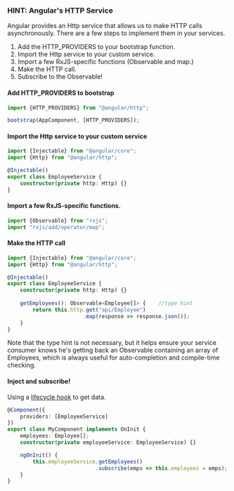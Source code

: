 ### HINT: Angular's HTTP Service

Angular provides an Http service that allows us to make HTTP calls asynchronously.  There are a few steps to implement them in your services.

1. Add the HTTP_PROVIDERS to your bootstrap function.
2. Import the Http service to your custom service.
3. Import a few RxJS-specific functions (Observable and map.)
4. Make the HTTP call.
5. Subscribe to the Observable!

#### Add HTTP_PROVIDERS to bootstrap
```typescript
import {HTTP_PROVIDERS} from "@angular/http";

bootstrap(AppComponent, [HTTP_PROVIDERS]);
```

#### Import the Http service to your custom service
```typescript
import {Injectable} from "@angular/core";
import {Http} from "@angular/http";

@Injectable()
export class EmployeeService {
	constructor(private http: Http) {}
}
```

#### Import a few RxJS-specific functions.
```typescript
import {Observable} from "rxjs";
import "rxjs/add/operator/map";
```

#### Make the HTTP call
```typescript
import {Injectable} from "@angular/core";
import {Http} from "@angular/http";

@Injectable()
export class EmployeeService {
	constructor(private http: Http) {}
	
	getEmployees(): Observable<Employee[]> {	//type hint
		return this.http.get("api/Employee")
						.map(response => response.json());
	}
}
```

Note that the type hint is not necessary, but it helps ensure your service consumer knows he's getting back an Observable containing an array of Employees, which is always useful for auto-completion and compile-time checking.

#### Inject and subscribe!
Using a [lifecycle hook](lifecyclehooks.md) to get data.

```typescript
@Component({
	providers: [EmployeeService]
})
export class MyComponent implements OnInit {
	employees: Employee[];
	constructor(private employeeService: EmployeeService) {}

	ngOnInit() {
		this.employeeService.getEmployees()
							.subscribe(emps => this.employees = emps);
	}
}
```